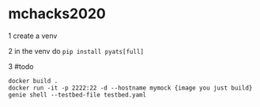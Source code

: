 # mchacks2020

1 create a venv

2 in the venv do `pip install pyats[full]`

3 #todo
```
docker build .
docker run -it -p 2222:22 -d --hostname mymock {image you just build}
genie shell --testbed-file testbed.yaml
```